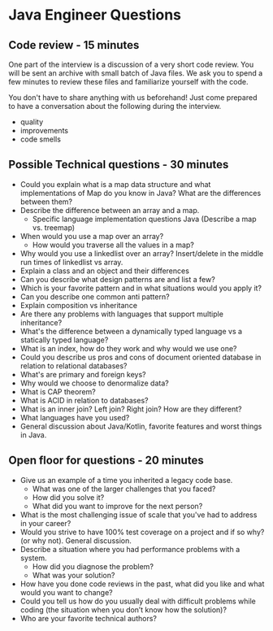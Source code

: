# Java Engineer Questions

## Code review - 15 minutes

One part of the interview is a discussion of a very short code review. You will be sent an archive with small batch of Java files. We ask you to spend a few minutes to review these files and familiarize yourself with the code. 
    
You don't have to share anything with us beforehand! Just come prepared to have a conversation about the following during the interview. 
- quality
- improvements
- code smells 

## Possible Technical questions - 30 minutes
- Could you explain what is a map data structure and what implementations of Map do you know in Java? What are the differences between them?
- Describe the difference between an array and a map. 
    - Specific language implementation questions Java (Describe a map vs. treemap)
- When would you use a map over an array?
    -  How would you traverse all the values in a map?
- Why would you use a linkedlist over an array? Insert/delete in the middle run times of linkedlist vs array.
- Explain a class and an object and their differences
- Can you describe what design patterns are and list a few?
- Which is your favorite pattern and in what situations would you apply it?
- Can you describe one common anti pattern?
- Explain composition vs inheritance
- Are there any problems with languages that support multiple inheritance?
- What's the difference between a dynamically typed language vs a statically typed language?
- What is an index, how do they work and why would we use one?
- Could you describe us pros and cons of document oriented database in relation to relational databases?
- What's are primary and foreign keys?
- Why would we choose to denormalize data?
- What is CAP theorem?
- What is ACID in relation to databases?
- What is an inner join? Left join? Right join? How are they different?
- What languages have you used?
- General discussion about Java/Kotlin, favorite features and worst things in Java.


        

## Open floor for questions - 20 minutes
- Give us an example of a time you inherited a legacy code base.
    - What was one of the larger challenges that you faced?
    - How did you solve it?
    - What did you want to improve for the next person?
- What is the most challenging issue of scale that you've had to address in your career?
- Would you strive to have 100% test coverage on a project and if so why? (or why not). General discussion.
- Describe a situation where you had performance problems with a system.
    - How did you diagnose the problem?
    - What was your solution?
- How have you done code reviews in the past, what did you like and what would you want to change?
- Could you tell us how do you usually deal with difficult problems while coding (the situation when you don’t know how the solution)?
- Who are your favorite technical authors?
